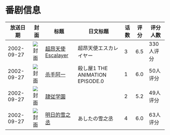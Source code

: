 # 番剧信息

|放送日期|封面|标题|日文标题|话数|评分|评分人数|
|---|---|---|---|---|---|---|
|2002-09-27|![封面](https://bangumi.tv/img/no_icon_subject.png)|[超昂天使Escalayer](https://bangumi.tv/subject/62502)|超昂天使エスカレイヤー|3|6.5|330人评分|
|2002-09-27|![封面](https://lain.bgm.tv/pic/cover/c/4f/08/67744_QIvcA.jpg)|[杀手阿一](https://bangumi.tv/subject/67744)|殺し屋1 THE ANIMATION EPISODE.0|1|6.0|50人评分|
|2002-09-27|![封面](https://bangumi.tv/img/no_icon_subject.png)|[隷従学園](https://bangumi.tv/subject/82722)||2|5.2|49人评分|
|2002-09-27|![封面](https://bangumi.tv/img/no_icon_subject.png)|[明日的雪之丞](https://bangumi.tv/subject/99457)|あしたの雪之丞|4|6.0|63人评分|

